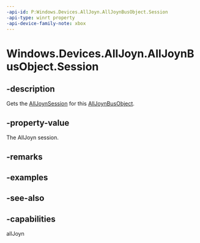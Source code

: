```yaml
---
-api-id: P:Windows.Devices.AllJoyn.AllJoynBusObject.Session
-api-type: winrt property
-api-device-family-note: xbox
---
```


<!-- Property syntax
public Windows.Devices.AllJoyn.AllJoynSession Session { get; }
-->

# Windows.Devices.AllJoyn.AllJoynBusObject.Session

## -description
Gets the [AllJoynSession](alljoynsession.md) for this [AllJoynBusObject](alljoynbusobject.md).

## -property-value
The AllJoyn session.

## -remarks

## -examples

## -see-also

## -capabilities
allJoyn
